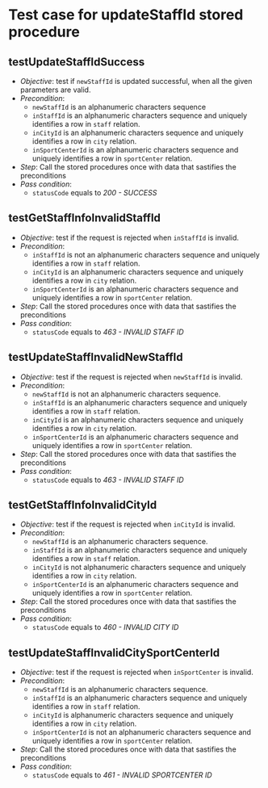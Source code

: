 Test case for updateStaffId stored procedure
===

testUpdateStaffIdSuccess
---
+ _Objective_: test if `newStaffId` is updated successful, when all the given parameters are valid.
+ _Precondition_:
    + `newStaffId` is an alphanumeric characters sequence
    + `inStaffId` is an alphanumeric characters sequence and uniquely identifies a row in `staff` relation.
    + `inCityId` is an alphanumeric characters sequence and uniquely identifies a row in `city` relation.
    + `inSportCenterId` is an alphanumeric characters sequence and uniquely identifies a row in `sportCenter` relation.
+ _Step_: Call the stored procedures once with data that sastifies the preconditions
+ _Pass condition_:
    + `statusCode` equals to *200 - SUCCESS*


testGetStaffInfoInvalidStaffId
---
+ _Objective_: test if the request is rejected when `inStaffId` is invalid.
+ _Precondition_:
    + `inStaffId` is not an alphanumeric characters sequence and uniquely identifies a row in `staff` relation.
    + `inCityId` is an alphanumeric characters sequence and uniquely identifies a row in `city` relation.
    + `inSportCenterId` is an alphanumeric characters sequence and uniquely identifies a row in `sportCenter` relation.
+ _Step_: Call the stored procedures once with data that sastifies the preconditions
+ _Pass condition_:
    + `statusCode` equals to *463 - INVALID STAFF ID*


testUpdateStaffInvalidNewStaffId
---
+ _Objective_: test if the request is rejected when `newStaffId` is invalid.
+ _Precondition_:
    + `newStaffId` is not an alphanumeric characters sequence.
    + `inStaffId` is an alphanumeric characters sequence and uniquely identifies a row in `staff` relation.
    + `inCityId` is an alphanumeric characters sequence and uniquely identifies a row in `city` relation.
    + `inSportCenterId` is an alphanumeric characters sequence and uniquely identifies a row in `sportCenter` relation.
+ _Step_: Call the stored procedures once with data that sastifies the preconditions
+ _Pass condition_:
    + `statusCode` equals to *463 - INVALID STAFF ID*


testGetStaffInfoInvalidCityId
---
+ _Objective_: test if the request is rejected when `inCityId` is invalid.
+ _Precondition_:
    + `newStaffId` is an alphanumeric characters sequence.
    + `inStaffId` is an alphanumeric characters sequence and uniquely identifies a row in `staff` relation.
    + `inCityId` is not alphanumeric characters sequence and uniquely identifies a row in `city` relation.
    + `inSportCenterId` is an alphanumeric characters sequence and uniquely identifies a row in `sportCenter` relation.
+ _Step_: Call the stored procedures once with data that sastifies the preconditions
+ _Pass condition_:
    + `statusCode` equals to *460 - INVALID CITY ID*


testUpdateStaffInvalidCitySportCenterId
---
+ _Objective_: test if the request is rejected when `inSportCenter` is invalid.
+ _Precondition_:
    + `newStaffId` is an alphanumeric characters sequence.
    + `inStaffId` is an alphanumeric characters sequence and uniquely identifies a row in `staff` relation.
    + `inCityId` is alphanumeric characters sequence and uniquely identifies a row in `city` relation.
    + `inSportCenterId` is not an alphanumeric characters sequence and uniquely identifies a row in `sportCenter` relation.
+ _Step_: Call the stored procedures once with data that sastifies the preconditions
+ _Pass condition_:
    + `statusCode` equals to *461 - INVALID SPORTCENTER ID*
